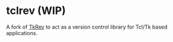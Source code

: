 # tclrev (WIP)

A fork of [TkRev](https://tkcvs.sourceforge.io/ "TkRev") to act as a version control library for Tcl/Tk based applications.
